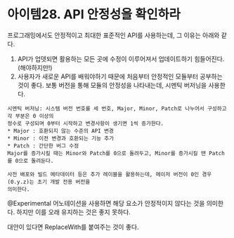 # 아이템28. API 안정성을 확인하라

프로그래밍에서도 안정적이고 최대한 표준적인 API를 사용하는데, 그 이유는 아래와 같다.

1. API가 업뎃되면 활용하는 모든 곳에 수정이 이루어져서 업데이트하기 힘들어진다.(해야하지만!)
2. 사용자가 새로운 API를 배워야하기 때문에 처음부터 안정적인 모듈부터 공부하는 것이 좋다. 보통 버전을 통해 모듈의 안정성을 나타내는데, 시멘틱 버저닝을 사용한다.

```
시멘틱 버저닝: 시스템 버전 번호를 세 번호, Major, Minor, Patch로 나누어서 구성하고 각 부분은 0 이상의
정수로 구성되며 0부터 시작하고 변경사항이 생기면 1씩 증가한다.
* Major : 호환되지 않는 수준의 API 변경
* Minor : 이전 변경과 호환되는 기능 추가
* Patch : 간단한 버그 수정
Major를 증가시킬 때는 Minor와 Patch를 0으로 돌려두고, Minor를 증가시킬 땐 Patch를 0으로 돌려둔다.

사전 배포와 빌드 메타데이터 등은 추가 레이블을 활용하는데, 메이저 버전이 0인 경우(0.y.z)는 초기 개발 전용 버전을
의미한다.  
```

@Experimental 어노테이션을 사용하면 해당 요소가 안정적이지 않다는 것을 의미한다. 하지만 이를 오래 유지하는 것은 좋지 못하다.

대안이 있다면 ReplaceWith를 붙여주는 것이 좋다.
